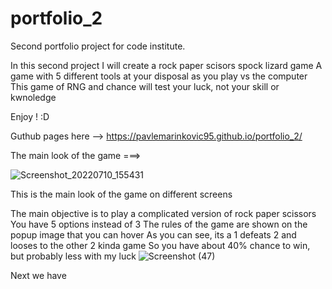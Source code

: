 # portfolio_2
Second portfolio project for code institute.

In this second project I will create a rock paper scisors spock lizard game 
A game with 5 different tools at your disposal as you play vs the computer
This game of RNG and chance will test your luck, not your skill or kwnoledge 

Enjoy ! :D

Guthub pages here --> https://pavlemarinkovic95.github.io/portfolio_2/

The main look of the game ===>

![Screenshot_20220710_155431](https://user-images.githubusercontent.com/105302576/178242448-6835caff-442c-4f41-a3c3-625c3c24cd84.png)

This is the main look of the game on different screens

The main objective is to play a complicated version of rock paper scissors 
You have 5 options instead of 3
The rules of the game are shown on the popup image that you can hover 
As you can see, its a 1 defeats 2 and looses to the other 2 kinda game 
So you have about 40% chance to win, but probably less with my luck 
![Screenshot (47)](https://user-images.githubusercontent.com/105302576/178243071-c7f92a0d-8b50-41f5-8912-1636985d4a4e.png)

Next we have
